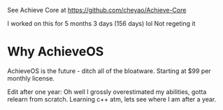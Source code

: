 See Achieve Core at https://github.com/cheyao/Achieve-Core

I worked on this for 5 months 3 days (156 days) lol Not regeting it

# Why AchieveOS
AchieveOS is the future - ditch all of the bloatware. Starting at $99 per monthly license.

Edit after one year: Oh well I grossly overestimated my abilities, gotta relearn from scratch. Learning c++ atm, lets see where I am after a year.
